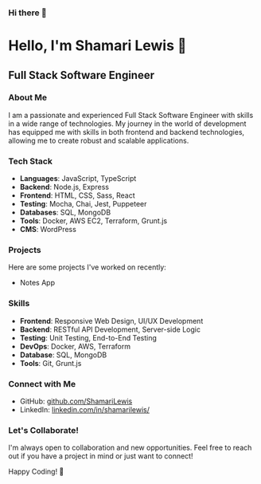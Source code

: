### Hi there 👋

<!--
**ShamariLewis/ShamariLewis** is a ✨ _special_ ✨ repository because its `README.md` (this file) appears on your GitHub profile.

Here are some ideas to get you started:

- 🔭 I’m currently working on ...
- 🌱 I’m currently learning ...
- 👯 I’m looking to collaborate on ...
- 🤔 I’m looking for help with ...
- 💬 Ask me about ...
- 📫 How to reach me: ...
- 😄 Pronouns: ...
- ⚡ Fun fact: ...
-->
# Hello, I'm Shamari Lewis 👋

## Full Stack Software Engineer

### About Me
I am a passionate and experienced Full Stack Software Engineer with skills in a wide range of technologies. My journey in the world of development has equipped me with skills in both frontend and backend technologies, allowing me to create robust and scalable applications.

### Tech Stack
- **Languages**: JavaScript, TypeScript
- **Backend**: Node.js, Express
- **Frontend**: HTML, CSS, Sass, React
- **Testing**: Mocha, Chai, Jest, Puppeteer
- **Databases**: SQL, MongoDB
- **Tools**: Docker, AWS EC2, Terraform, Grunt.js
- **CMS**: WordPress

### Projects
Here are some projects I've worked on recently:
- Notes App

### Skills
- **Frontend**: Responsive Web Design, UI/UX Development
- **Backend**: RESTful API Development, Server-side Logic
- **Testing**: Unit Testing, End-to-End Testing
- **DevOps**: Docker, AWS, Terraform
- **Database**: SQL, MongoDB
- **Tools**: Git, Grunt.js

### Connect with Me
- GitHub: <a href="github.com/ShamariLewis">github.com/ShamariLewis<a/>
- LinkedIn: <a href="https://www.linkedin.com/in/shamarilewis/">linkedin.com/in/shamarilewis/</a>

### Let's Collaborate!
I'm always open to collaboration and new opportunities. Feel free to reach out if you have a project in mind or just want to connect!

Happy Coding! 🚀

